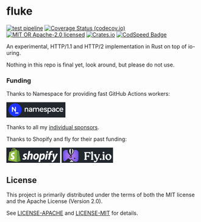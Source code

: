 # fluke

[![test pipeline](https://github.com/bearcove/fluke/actions/workflows/test.yml/badge.svg)](https://github.com/bearcove/fluke/actions/workflows/test.yml?query=branch%3Amain)
[![Coverage Status (codecov.io)](https://codecov.io/gh/bearcove/fluke/branch/main/graph/badge.svg)](https://codecov.io/gh/bearcove/fluke/)
[![MIT OR Apache-2.0 licensed](https://img.shields.io/badge/license-MIT+Apache_2.0-blue.svg)](./LICENSE)
[![Crates.io](https://img.shields.io/crates/v/fluke)](https://crates.io/crates/fluke)
[![CodSpeed Badge](https://img.shields.io/endpoint?url=https://codspeed.io/badge.json)](https://codspeed.io/bearcove/fluke)

An experimental, HTTP/1.1 and HTTP/2 implementation in Rust on top of io-uring.

Nothing in this repo is final yet, look around, but please do not use.

### Funding

Thanks to Namespace for providing fast GitHub Actions workers:

<a href="https://namespace.so"><img src="./static/namespace-d.svg" height="40"></a>

Thanks to all my <a href="https://fasterthanli.me/donate">individual sponsors</a>.

Thanks to Shopify and fly for their past funding:

<a href="https://shopify.github.io/"><img src="./static/shopify-d.svg" height="40"></a>
<a href="https://fly.io/docs/about/open-source/"><img src="./static/flyio-d.svg" height="40"></a>

## License

This project is primarily distributed under the terms of both the MIT license
and the Apache License (Version 2.0).

See [LICENSE-APACHE](LICENSE-APACHE) and [LICENSE-MIT](LICENSE-MIT) for details.

